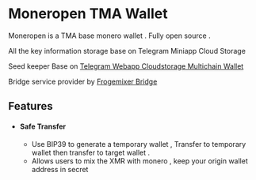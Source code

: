 # Moneropen TMA Wallet

Moneropen is a TMA base monero wallet . Fully open source . 

All the key information storage base on Telegram Miniapp Cloud Storage

Seed keeper Base on [Telegram Webapp Cloudstorage Multichain Wallet](https://www.npmjs.com/package/@tonsprotocol/telegram-cloudstorage-wallet)

Bridge service provider by [Frogemixer Bridge](https://github.com/frogmixer)

## Features

- #### Safe Transfer
    - Use BIP39 to generate a temporary wallet , Transfer to temporary  wallet then transfer to target wallet .
    - Allows users to mix the XMR with monero , keep your origin wallet address in secret 